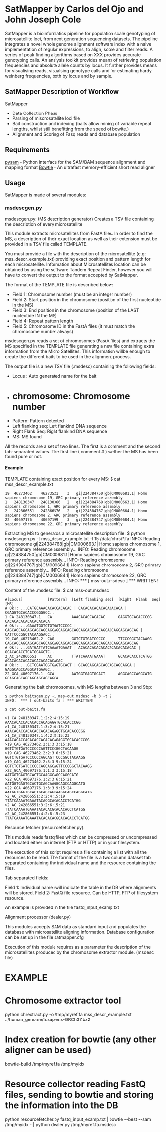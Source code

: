 SatMapper by Carlos del Ojo and John Joseph Cole
================================================

SatMapper is a bioinformatics pipeline for population scale genotyping of microsatellite loci, from next generation sequencing datasets. The pipeline integrates a novel whole genome alignment software index with a naive implementation of regular expressions, to align, score and filter reads. A series of peak finding algorithms based on XXX provides accurate genotyping calls. An analysis toolkit provides means of retrieving population frequencies and absolute allele counts by locus. It further provides means for visualising reads, visualsing genotype calls and for estimating hardy weinberg frequencies, both by locus and by sample.

## SatMapper Description of Workflow ##

SatMapper 

* Data Collection Phase
* Parsing of miscrosatellite loci file
* Bait construction and indexing (baits allow mining of variable repeat lengths, whilst still benefitting from the speed of bowite.)
* Alignment and Scoring of Fasq reads and database population

## Requirements ##

[pysam](https://code.google.com/p/pysam/) - Python interface for the SAM/BAM sequence alignment and mapping format
[Bowtie](http://bowtie-bio.sourceforge.net/index.shtml) - An ultrafast memory-efficient short read aligner

## Usage ##

SatMapper is made of several modules:

### msdescgen.py ###

msdescgen.py: (MS description generator) Creates a TSV file containing the
description of every microsatellite

This module extracts microsatellites from FastA files. In order to find the MS,
a description of their exact location as well as their extension must be
provided in a TSV file called TEMPLATE.

You must provide a file with the description of the microsatellite (e.g:
mss_descr_example.txt) providing exact position and pattern length for each
microsatellite. Information about Microsatellites location can be obtained by
using the software Tandem Repeat Finder, however you will have to convert the
output to the format accepted by SatMapper.

The format of the TEMPLATE file is described below:

* Field 1: Chromosome number (must be an integer number)
* Field 2: Start position in the chromosome (position of the first nucleotide in the MS)
* Field 3: End position in the chromosome (position of the LAST nucleotide IN the MS)
* Field 4: Repeat pattern length
* Field 5: Chromosome ID in the FastA files (it must match the chromosome number always)

msdescgen.py reads a set of chromosomes (FastA files) and extracts the MS specified
in the TEMPLATE file generating a new file containing extra information from the
Micro Satellites. This information willbe enough to create the different baits
to be used in the alignment process.

The output file is a new TSV file (.msdesc) containing the following fields:

* Locus :            Auto generated name for the bait
* # chromosome:      Chromosome number
* Pattern:           Pattern detected
* Left flanking seq: Left flankind DNA sequence
* Right Flank Seq:   Right flankind DNA sequence
* MS:                MS found

All the records are a set of two lines. The first is a comment and the second
tab-separated values. The first line ( comment # ) wether the MS has been found
pure or not.
 
 
#### Example ####

TEMPLATE containing exact position for every MS:
    $ cat mss_descr_example.txt
    
    19	46273462	46273521	3	gi|224384750|gb|CM000681.1| Homo sapiens chromosome 19, GRC primary reference assembly
    1	248130347	248130366	2	gi|224384768|gb|CM000663.1| Homo sapiens chromosome 1, GRC primary reference assembly
    2	242866551	242866576	2	gi|224384767|gb|CM000664.1| Homo sapiens chromosome 2, GRC primary reference assembly
    22	40697176	40697199	3	gi|224384747|gb|CM000684.1| Homo sapiens chromosome 22, GRC primary reference assembly
    
Extracting MS to generatos a microsatellite description file:
    $ python msdescgen.py -t mss_descr_example.txt -l 15 /data/chrs/*.fa
    INFO: Reading chromosome gi|224384768|gb|CM000663.1| Homo sapiens chromosome 1, GRC primary reference assembly...
    INFO: Reading chromosome gi|224384750|gb|CM000681.1| Homo sapiens chromosome 19, GRC primary reference assembly...
    INFO: Reading chromosome gi|224384767|gb|CM000664.1| Homo sapiens chromosome 2, GRC primary reference assembly...
    INFO: Reading chromosome gi|224384747|gb|CM000684.1| Homo sapiens chromosome 22, GRC primary reference assembly...
    INFO:  *** [ mss-out.msdesc ] *** WRITTEN!
   
Content of the .msdesc file:
    $ cat mss-out.msdesc
    
    #[Locus]           [Pattern]  [Left flanking seq]  [Right  Flank  Seq]  [MS]
    # Ok!: ...CATGCAAACACACCACACAC | CACACACACACACACACACA | CGAGGTGCACACCCGGGGCC...
    1_CA_248130347.1   CA         AAACACACCACACAC      GAGGTGCACACCCGG      CACACACACACACACACACA
    # Ok!: ...GAAATGGTCTGTGATCCCCC | CAGCAGCAGCAGCAGCAGCAGCAGCAGCAGCAGCAGCAGCAGCAGCAGCAGCAGCAGCAG | CATTCCCGGCTACAAGGACC...
    19_CAG_46273462.2  CAG        GGTCTGTGATCCCCC      TTCCCGGCTACAAGG      CAGCAGCAGCAGCAGCAGCAGCAGCAGCAGCAGCAGCAGCAGCAGCAGCAGCAGCAGCAG
    # Ok!: ...GATGATTATCAAAATGAAAT | ACACACACACACACACACACACACAC | GCACACACCTCATGGAGCTC...
    2_AC_242866551     AC         TTATCAAAATGAAAT      GCACACACCTCATGG      ACACACACACACACACACACACACAC
    # Ok!: ...GCTCGAATGGTGAGTGCACT | GCAGCAGCAGCAGCAGCAGCAGCA | GAGGCAGCCAGGCATGAAGC...
    22_GCA_40697176.1  GCA        AATGGTGAGTGCACT      AGGCAGCCAGGCATG      GCAGCAGCAGCAGCAGCAGCAGCA
   
Generating the bait chromosomes, with MS lengths between 3 and 9bp:

    $ python baitsgen.py -i mss-out.msdesc -b 3 -t 9
    INFO:  *** [ out-baits.fa ] *** WRITTEN!
    
    $ cat out-baits.fa 
    
    >1_CA_248130347.1:2:2:4:15:19
    AAACACACCACACACCACAGAGGTGCACACCCGG
    >1_CA_248130347.1:3:2:6:15:21
    AAACACACCACACACCACACAGAGGTGCACACCCGG
    >1_CA_248130347.1:4:2:8:15:23
    AAACACACCACACACCACACACAGAGGTGCACACCCGG
    >19_CAG_46273462.2:1:3:3:15:18
    GGTCTGTGATCCCCCCAGTTCCCGGCTACAAGG
    >19_CAG_46273462.2:2:3:6:15:21
    GGTCTGTGATCCCCCCAGCAGTTCCCGGCTACAAGG
    >19_CAG_46273462.2:3:3:9:15:24
    GGTCTGTGATCCCCCCAGCAGCAGTTCCCGGCTACAAGG
    >22_GCA_40697176.1:1:3:3:15:18
    AATGGTGAGTGCACTGCAAGGCAGCCAGGCATG
    >22_GCA_40697176.1:2:3:6:15:21
    AATGGTGAGTGCACTGCAGCAAGGCAGCCAGGCATG
    >22_GCA_40697176.1:3:3:9:15:24
    AATGGTGAGTGCACTGCAGCAGCAAGGCAGCCAGGCATG
    >2_AC_242866551:2:2:4:15:19
    TTATCAAAATGAAATACACGCACACACCTCATGG
    >2_AC_242866551:3:2:6:15:21
    TTATCAAAATGAAATACACACGCACACACCTCATGG
    >2_AC_242866551:4:2:8:15:23
    TTATCAAAATGAAATACACACACGCACACACCTCATGG


Resource fetcher (resourcefetcher.py):

This module reads fastq files which can be compressed or uncompressed and located either on internet (FTP or HTTP) or in your filesystem.

The execution of this script requires a file containing a list with all the resources to be read. The format of the file is a two column dataset
tab separated containing the individual name and the resource containing the files.

Tab separated fields: 
  
Field 1: Individual name (will indicate the table in the DB where alignments will be stored.
Field 2: FastQ file resource. Can be HTTP, FTP of filesystem resource.

An example is provided in the file fastq_input_examp.txt

Alignment processor (dealer.py)

This modules accepts SAM data as standard input and populates the database with microsatellite aligning information. 
Database configuration can be set up in the file satmapper.cfg

Execution of this module requires as a parameter the description of the microsatellites produced by the chromosome extractor module. (msdesc file)


EXAMPLE
=======

# Chromosome extractor tool
python chrextract.py -o /tmp/myref.fa mss_descr_example.txt ../human_genome/h.sapiens-GRCh37.bz2

# Index creation for bowtie (any other aligner can be used)
bowtie-build /tmp/myref.fa /tmp/myidx

# Resource collector reading FastQ files, sending to bowtie and storing the information into the DB
python resourcefetcher.py fastq_input_examp.txt | bowtie --best --sam /tmp/myidx - | python dealer.py /tmp/myref.fa.msdesc
	

	
